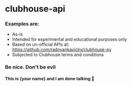 # clubhouse-api

### Examples are:
- As-is
- Intended for experimental and educational purposes only
- Based on un-official APIs at: https://github.com/radovankavicky/clubhouse-py
- Subjected to Clubhouse terms and conditions

### Be nice. Don't be evil

#### This is {your name} and I am done talking 🙂

